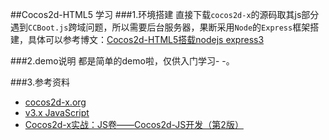 ##Cocos2d-HTML5 学习
###1.环境搭建
直接下载`cocos2d-x`的源码取其js部分遇到`CCBoot.js`跨域问题，所以需要后台服务器，果断采用`Node`的`Express`框架搭建，具体可以参考博文：[Cocos2d-HTML5搭载nodejs express3](http://blog.csdn.net/xizai2012/article/details/40631189)

###2.demo说明
都是简单的demo啦，仅供入门学习- -。


###3.参考资料
- [cocos2d-x.org](http://www.cocos2d-x.org/ "cocos2d-x.org")
- [v3.x JavaScript](http://www.cocos2d-x.org/docs/api-ref/js/v3x/)
- [Cocos2d-x实战：JS卷——Cocos2d-JS开发（第2版）](http://product.dangdang.com/1052139495.html)